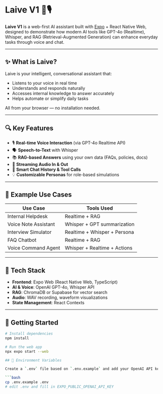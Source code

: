 # Laive V1 🧠🎙️

**Laive V1** is a web-first AI assistant built with [Expo](https://expo.dev/) + React Native Web, designed to demonstrate how modern AI tools like GPT-4o (Realtime), Whisper, and RAG (Retrieval-Augmented Generation) can enhance everyday tasks through voice and chat.

---

## ✨ What is Laive?

Laive is your intelligent, conversational assistant that:
- Listens to your voice in real time
- Understands and responds naturally
- Accesses internal knowledge to answer accurately
- Helps automate or simplify daily tasks

All from your browser — no installation needed.

---

## 🔍 Key Features

- 🎙️ **Real-time Voice Interaction** (via GPT-4o Realtime API)
- 🗣️ **Speech-to-Text** with Whisper
- 📚 **RAG-based Answers** using your own data (FAQs, policies, docs)
- 🔄 **Streaming Audio In & Out**
- 🧾 **Smart Chat History & Tool Calls**
- 💡 **Customizable Personas** for role-based simulations

---

## 🧪 Example Use Cases

| Use Case             | Tools Used                    |
|----------------------|-------------------------------|
| Internal Helpdesk    | Realtime + RAG                |
| Voice Note Assistant | Whisper + GPT summarization   |
| Interview Simulator  | Realtime + Whisper + Persona  |
| FAQ Chatbot          | Realtime + RAG                |
| Voice Command Agent  | Whisper + Realtime + Actions  |

---

## 🧰 Tech Stack

- **Frontend**: Expo Web (React Native Web, TypeScript)
- **AI & Voice**: OpenAI GPT-4o, Whisper API
- **RAG**: ChromaDB or Supabase for vector search
- **Audio**: WAV recording, waveform visualizations
- **State Management**: React Contexts

---

## 🚀 Getting Started

```bash
# Install dependencies
npm install

# Run the web app
npx expo start --web

## 🔐 Environment Variables

Create a `.env` file based on `.env.example` and add your OpenAI API key. The Expo prefix `EXPO_PUBLIC_` allows the value to be used in the web bundle.

```bash
cp .env.example .env
# edit .env and fill in EXPO_PUBLIC_OPENAI_API_KEY
```

